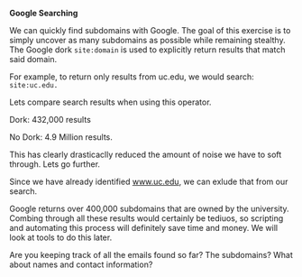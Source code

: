 **Google Searching**

We can quickly find subdomains with Google. The goal of this exercise is to simply uncover as many subdomains as possible while remaining stealthy. The Google dork `site:domain` is used to explicitly return results that match said domain.

For example, to return only results from uc.edu, we would search: `site:uc.edu.`

Lets compare search results when using this operator.

Dork: 432,000 results



No Dork: 4.9 Million results.



This has clearly drasticaclly reduced the amount of noise we have to soft through. Lets go further.

Since we have already identified www.uc.edu, we can exlude that from our search.

Google returns over 400,000 subdomains that are owned by the university. Combing through all these results would certainly be tediuos, so scripting and automating this process will definitely save time and money. We will look at tools to do this later.



Are you keeping track of all the emails found so far? The subdomains? What about names and contact information?





